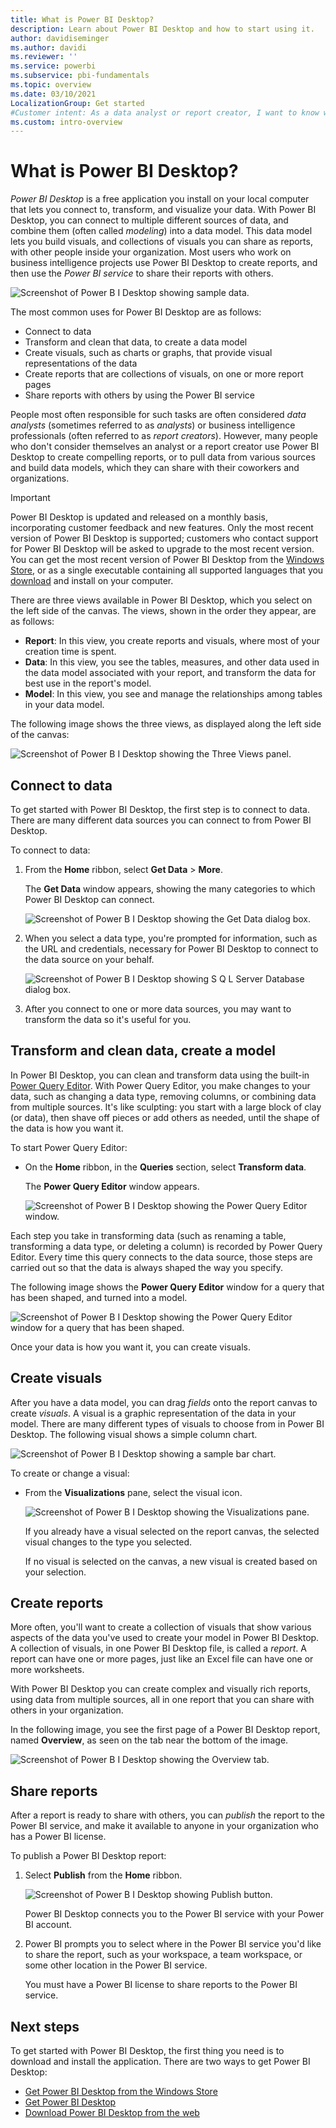 ```yaml
---
title: What is Power BI Desktop?
description: Learn about Power BI Desktop and how to start using it.
author: davidiseminger
ms.author: davidi
ms.reviewer: ''
ms.service: powerbi
ms.subservice: pbi-fundamentals
ms.topic: overview
ms.date: 03/10/2021
LocalizationGroup: Get started
#Customer intent: As a data analyst or report creator, I want to know what Power BI Desktop is, so that I can decide whether it has the features and services I need to create reports.
ms.custom: intro-overview
---
```

# What is Power BI Desktop?

*Power BI Desktop* is a free application you install on your local computer that lets you connect to, transform, and visualize your data. With Power BI Desktop, you can connect to multiple different sources of data, and combine them (often called *modeling*) into a data model. This data model lets you build visuals, and collections of visuals you can share as reports, with other people inside your organization. Most users who work on business intelligence projects use Power BI Desktop to create reports, and then use the *Power BI service* to share their reports with others.

![Screenshot of Power B I Desktop showing sample data.](media/desktop-what-is-desktop/what-is-desktop-01.png)

The most common uses for Power BI Desktop are as follows:

* Connect to data
* Transform and clean that data, to create a data model
* Create visuals, such as charts or graphs, that provide visual representations of the data
* Create reports that are collections of visuals, on one or more report pages
* Share reports with others by using the Power BI service

People most often responsible for such tasks are often considered *data analysts* (sometimes referred to as *analysts*) or business intelligence professionals (often referred to as *report creators*). However, many people who don't consider themselves an analyst or a report creator use Power BI Desktop to create compelling reports, or to pull data from various sources and build data models, which they can share with their coworkers and organizations.


> [!IMPORTANT]
> Power BI Desktop is updated and released on a monthly basis, incorporating customer feedback and new features. Only the most recent version of Power BI Desktop is supported; customers who contact support for Power BI Desktop will be asked to upgrade to the most recent version. 
> You can get the most recent version of Power BI Desktop from the [Windows Store](https://aka.ms/pbidesktopstore), or as a single executable containing all supported languages that you [download](https://www.microsoft.com/download/details.aspx?id=58494) and install on your computer.


There are three views available in Power BI Desktop, which you select on the left side of the canvas. The views, shown in the order they appear, are as follows:
* **Report**: In this view, you create reports and visuals, where most of your creation time is spent.
* **Data**: In this view, you see the tables, measures, and other data used in the data model associated with your report, and transform the data for best use in the report's model.
* **Model**: In this view, you see and manage the relationships among tables in your data model.

The following image shows the three views, as displayed along the left side of the canvas:

![Screenshot of Power B I Desktop showing the Three Views panel.](media/desktop-what-is-desktop/what-is-desktop-07.png)
 

## Connect to data
To get started with Power BI Desktop, the first step is to connect to data. There are many different data sources you can connect to from Power BI Desktop. 

To connect to data:

1. From the **Home** ribbon, select **Get Data** > **More**. 

   The **Get Data** window appears, showing the many categories to which Power BI Desktop can connect.

   ![Screenshot of Power B I Desktop showing the Get Data dialog box.](media/desktop-what-is-desktop/what-is-desktop_02.png)

2. When you select a data type, you're prompted for information, such as the URL and credentials, necessary for Power BI Desktop to connect to the data source on your behalf.

   ![Screenshot of Power B I Desktop showing S Q L Server Database dialog box.](media/desktop-what-is-desktop/what-is-desktop_03.png)

3. After you connect to one or more data sources, you may want to transform the data so it's useful for you.

## Transform and clean data, create a model

In Power BI Desktop, you can clean and transform data using the built-in [Power Query Editor](../transform-model/desktop-query-overview.md). With Power Query Editor, you make changes to your data, such as changing a data type, removing columns, or combining data from multiple sources. It's like sculpting: you start with a large block of clay (or data), then shave off pieces or add others as needed, until the shape of the data is how you want it. 

To start Power Query Editor:

- On the **Home** ribbon, in the **Queries** section, select **Transform data**.

   The **Power Query Editor** window appears.

   ![Screenshot of Power B I Desktop showing the Power Query Editor window.](media/desktop-getting-started/designer_gsg_editquery.png)

Each step you take in transforming data (such as renaming a table, transforming a data type, or deleting a column) is recorded by Power Query Editor. Every time this query connects to the data source, those steps are carried out so that the data is always shaped the way you specify.

The following image shows the **Power Query Editor** window for a query that has been shaped, and turned into a model.

 ![Screenshot of Power B I Desktop showing the Power Query Editor window for a query that has been shaped.](media/desktop-getting-started/shapecombine_querysettingsfinished.png)

Once your data is how you want it, you can create visuals. 

## Create visuals 

After you have a data model, you can drag *fields* onto the report canvas to create *visuals*. A visual is a graphic representation of the data in your model. There are many different types of visuals to choose from in Power BI Desktop. The following visual shows a simple column chart. 

![Screenshot of Power B I Desktop showing a sample bar chart.](media/desktop-what-is-desktop/what-is-desktop_04.png)

To create or change a visual: 

- From the **Visualizations** pane, select the visual icon. 

   ![Screenshot of Power B I Desktop showing the Visualizations pane.](media/desktop-what-is-desktop/what-is-desktop_05.png)

   If you already have a visual selected on the report canvas, the selected visual changes to the type you selected. 

   If no visual is selected on the canvas, a new visual is created based on your selection.


## Create reports

More often, you'll want to create a collection of visuals that show various aspects of the data you've used to create your model in Power BI Desktop. A collection of visuals, in one Power BI Desktop file, is called a *report*. A report can have one or more pages, just like an Excel file can have one or more worksheets.

With Power BI Desktop you can create complex and visually rich reports, using data from multiple sources, all in one report that you can share with others in your organization.

In the following image, you see the first page of a Power BI Desktop report, named **Overview**, as seen on the tab near the bottom of the image. 

![Screenshot of Power B I Desktop showing the Overview tab.](media/desktop-what-is-desktop/what-is-desktop-01.png)

## Share reports

After a report is ready to share with others, you can *publish* the report to the Power BI service, and make it available to anyone in your organization who has a Power BI license. 

To publish a Power BI Desktop report: 

1. Select **Publish** from the **Home** ribbon.

   ![Screenshot of Power B I Desktop showing Publish button.](media/desktop-what-is-desktop/what-is-desktop_06.png)

   Power BI Desktop connects you to the Power BI service with your Power BI account. 

2. Power BI prompts you to select where in the Power BI service you'd like to share the report, such as your workspace, a team workspace, or some other location in the Power BI service. 

   You must have a Power BI license to share reports to the Power BI service.


## Next steps

To get started with Power BI Desktop, the first thing you need is to download and install the application. There are two ways to get Power BI Desktop:

* [Get Power BI Desktop from the Windows Store](https://aka.ms/pbidesktopstore)
* [Get Power BI Desktop](desktop-get-the-desktop.md)
* [Download Power BI Desktop from the web](https://www.microsoft.com/download/details.aspx?id=58494)
